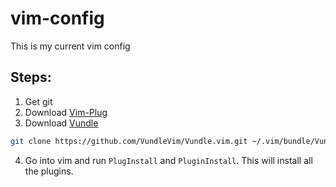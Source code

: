 # vim-config
This is my current vim config

## Steps:
1. Get git
2. Download [Vim-Plug](https://github.com/junegunn/vim-plug)
3. Download [Vundle](http://github.com/VundleVim/Vundle.vim)
```sh
git clone https://github.com/VundleVim/Vundle.vim.git ~/.vim/bundle/Vundle.vim
```
4. Go into vim and run `PlugInstall` and `PluginInstall`. This will install all the plugins.
